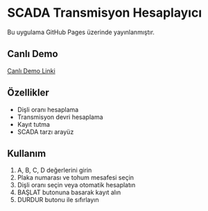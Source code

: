 # SCADA Transmisyon Hesaplayıcı

Bu uygulama GitHub Pages üzerinde yayınlanmıştır.

## Canlı Demo
[Canlı Demo Linki](https://husnuragif.github.io/transmisyon_devir_alg-lama/)

## Özellikler
- Dişli oranı hesaplama
- Transmisyon devri hesaplama
- Kayıt tutma
- SCADA tarzı arayüz

## Kullanım
1. A, B, C, D değerlerini girin
2. Plaka numarası ve tohum mesafesi seçin
3. Dişli oranı seçin veya otomatik hesaplatın
4. BAŞLAT butonuna basarak kayıt alın
5. DURDUR butonu ile sıfırlayın 
